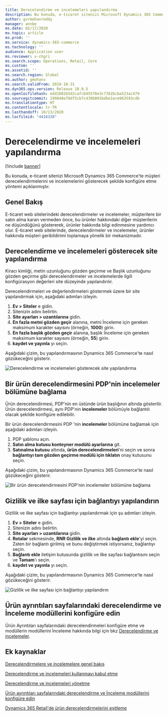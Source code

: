 ```yaml
---
title: Derecelendirme ve incelemeleri yapılandırma
description: Bu konuda, e-ticaret sitenizi Microsoft Dynamics 365 Commerce'te müşteri derecelendirmelerini ve incelemelerini gösterecek şekilde konfigüre etme yöntemi açıklanmıştır.
author: gvrmohanreddy
manager: annbe
ms.date: 02/17/2020
ms.topic: article
ms.prod: ''
ms.service: dynamics-365-commerce
ms.technology: ''
audience: Application user
ms.reviewer: v-chgri
ms.search.scope: Operations, Retail, Core
ms.custom: ''
ms.assetid: ''
ms.search.region: Global
ms.author: gmohanv
ms.search.validFrom: 2019-10-31
ms.dyn365.ops.version: Release 10.0.5
ms.openlocfilehash: edd2082b5d2cafcb955f8e3c7762bcba523ac479
ms.sourcegitcommit: 199848e78df5cb7c439b001bdbe1ece963593cdb
ms.translationtype: HT
ms.contentlocale: tr-TR
ms.lasthandoff: 10/13/2020
ms.locfileid: "4416328"
---
```

# <a name="configure-ratings-and-reviews"></a>Derecelendirme ve incelemeleri yapılandırma

[!include [banner](includes/banner.md)]

Bu konuda, e-ticaret sitenizi Microsoft Dynamics 365 Commerce'te müşteri derecelendirmelerini ve incelemelerini gösterecek şekilde konfigüre etme yöntemi açıklanmıştır.

## <a name="overview"></a>Genel Bakış

E-ticaret web sitelerindeki derecelendirmeler ve incelemeler, müşterilere bir satın alma kararı vermeden önce, bu ürünler hakkındaki diğer müşterilerin ne düşündüğünü göstererek, ürünler hakkında bilgi edinmesine yardımcı olur. E-ticaret web sitelerinde, derecelendirmeler ve incelemeler, ürünler hakkında müşteri geribildirimi toplamaya yönelik bir mekanizmadır. 

## <a name="configure-a-site-to-show-ratings-and-reviews"></a>Derecelendirme ve incelemeleri gösterecek site yapılandırma

Kiracı kimliği, metin uzunluğunu gözden geçirme ve Başlık uzunluğunu gözden geçirme gibi derecelendirmeler ve incelemelerde ilgili konfigürasyon değerleri site düzeyinde yapılandırılır. 

Derecelendirmeleri ve değerlendirmeleri göstermek üzere bir site yapılandırmak için, aşağıdaki adımları izleyin. 

1. **Ev \> Siteler** e gidin.
1. Sitenizin adını belirtin. 
1. **Site ayarları \> uzantılarına** gidin. 
1. **En fazla metni gözden geçir** alanına, metni İnceleme için gereken maksimum karakter sayısını (örneğin, **1000**) girin. 
1. **En fazla başlık gözden geçir** alanına, başlık İnceleme için gereken maksimum karakter sayısını (örneğin, **55**) girin. 
1. **kaydet ve yayınla** yı seçin. 

Aşağıdaki çizim, bu yapılandırmasının Dynamics 365 Commerce'te nasıl gözükeceğini gösterir.

![Derecelendirme ve incelemeleri gösterecek site yapılandırma](media/rnr-eCommerce-site-appsettings.png)

## <a name="link-a-product-rating-to-the-reviews-section-of-a-pdp"></a>Bir ürün derecelendirmesini PDP'nin incelemeler bölümüne bağlama

Ürün derecelendirmesi, PDP'nin en üstünde ürün başlığının altında gösterilir. Ürün derecelendirmesi, aynı PDP'nin **incelemeler** bölümüyle bağlantılı olacak şekilde konfigüre edilebilir. 

Bir ürün derecelendirmesini PDP 'nin **incelemeler** bölümüne bağlamak için aşağıdaki adımları izleyin.

1. PDP şablonu açın. 
1. **Satın alma kutusu konteyner modülü ayarlarına** git.
1. **Satınalma kutusu** altında, **ürün derecelendirmeleri**'ni seçin ve sonra **bağlantıyı tam gözden geçirme modülü için tıklatın** onay kutusunu seçin.

Aşağıdaki çizim, bu yapılandırmasının Dynamics 365 Commerce'te nasıl gözükeceğini gösterir.

![Bir ürün derecelendirmesini PDP'nin incelemeler bölümüne bağlama](media/rnr-eCommerce-buy-box-rating-summary.png)

## <a name="configure-the-link-for-the-privacy-and-policy-page"></a>Gizlilik ve ilke sayfası için bağlantıyı yapılandırın

Gizlilik ve ilke sayfası için bağlantıyı yapılandırmak için şu adımları izleyin.

1. **Ev \> Siteler** e gidin.
1. Sitenizin adını belirtin. 
1. **Site ayarları \> uzantılarına** gidin.
1. **Rotalar** sekmesinde, **RNR Gizlilik ve ilke** altında **bağlantı ekle**'yi seçin. Zaten bir bağlantı girilmiş ve bunu değiştirmek istiyorsanız, bağlantıyı seçin. 
1. **Bağlantı ekle** iletişim kutusunda gizlilik ve ilke sayfası bağlantısını seçin ve **Tamam**'ı seçin. 
1. **kaydet ve yayınla** yı seçin. 

Aşağıdaki çizim, bu yapılandırmasının Dynamics 365 Commerce'te nasıl gözükeceğini gösterir.

![Gizlilik ve ilke sayfası için bağlantıyı yapılandırın](media/rnr-eCommerce-rnr-privacy-policy-link.png)

## <a name="configure-ratings-and-reviews-modules-on-product-details-pages"></a>Ürün ayrıntıları sayfalarındaki derecelendirme ve İnceleme modüllerini konfigüre edin

Ürün Ayrıntıları sayfalarındaki derecelendirmeleri konfigüre etme ve modüllerin modüllerini İnceleme hakkında bilgi için bkz [Derecelendirme ve incelemeler](ratings-reviews-modules.md).

## <a name="additional-resources"></a>Ek kaynaklar

[Derecelendirmelere ve incelemelere genel bakış](ratings-reviews-overview.md)

[Derecelendirme ve incelemeleri kullanmayı kabul etme](opt-in-ratings-reviews.md)

[Derecelendirme ve incelemeleri yönetme](manage-reviews.md)

[Ürün ayrıntıları sayfalarındaki derecelendirme ve İnceleme modüllerini konfigüre edin](ratings-reviews-modules.md)

[Dynamics 365 Retail'de ürün derecelendirmelerini eşitleme](sync-product-ratings.md)
